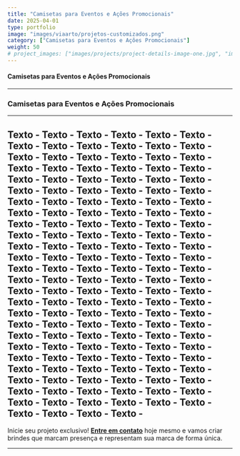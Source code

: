 ```yaml
---
title: "Camisetas para Eventos e Ações Promocionais"
date: 2025-04-01
type: portfolio
image: "images/viaarto/projetos-customizados.png"
category: ["Camisetas para Eventos e Ações Promocionais"]
weight: 50
# project_images: ["images/projects/project-details-image-one.jpg", "images/projects/project-details-image-two.jpg"]
---
```


#### Camisetas para Eventos e Ações Promocionais
---

### Camisetas para Eventos e Ações Promocionais

<!---
![blog-details-image-02](/images/viaarto/brindes-para-feiras-e-eventos.png)
--> 

---

Texto - Texto - Texto - Texto - Texto - Texto - Texto - Texto - Texto - Texto - Texto - Texto - Texto - Texto - Texto - Texto - Texto - Texto - Texto - Texto - Texto - Texto - Texto - Texto - Texto - Texto - Texto - Texto - Texto - Texto - Texto - Texto - Texto - Texto - Texto - Texto - Texto - Texto - Texto - Texto - Texto - Texto - Texto - Texto - Texto - Texto - Texto - Texto - Texto - Texto - Texto - Texto - Texto - Texto - Texto - Texto - Texto - Texto - Texto - Texto - Texto - Texto - Texto - Texto - Texto - Texto - Texto - Texto - Texto - Texto - Texto - Texto - Texto - Texto - Texto - Texto - Texto - Texto - Texto - Texto - Texto - Texto - Texto - Texto - Texto - Texto - Texto - Texto - Texto - Texto - Texto - Texto - Texto - Texto - Texto - Texto - Texto - Texto - Texto - Texto - Texto - Texto - Texto - Texto - Texto - Texto - Texto - Texto - Texto - Texto - Texto - Texto - Texto - Texto - Texto - Texto - Texto - Texto - Texto - Texto - Texto - Texto - Texto - Texto - Texto - Texto - Texto - Texto - Texto - Texto - Texto - Texto - Texto - Texto - Texto - Texto - Texto - Texto - Texto - Texto - Texto - Texto - Texto - Texto - Texto - Texto - Texto - Texto - Texto - Texto - Texto - Texto - Texto - Texto - 
---

Inicie seu projeto exclusivo! [**Entre em contato**](/contact) hoje mesmo e vamos criar brindes que marcam presença e representam sua marca de forma única.

---